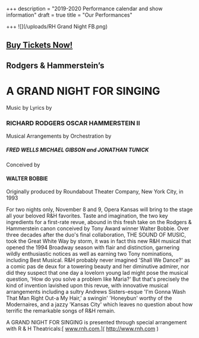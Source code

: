 +++
description = "2019-2020 Performance calendar and show information"
draft = true
title = "Our Performances"

+++
![](/uploads/RH Grand Night FB.png)

## [Buy Tickets Now!](https://bpt.me/4325577?fbclid=IwAR1ns3Q5h4QGDs4gY4x9AJcX0iKY9CQJSIwl7e-cFw7rIoSis0wuLQzjhsI "AGNFS TICKETS")

## Rodgers & Hammerstein’s

# A GRAND NIGHT FOR SINGING

Music by Lyrics by

### RICHARD RODGERS OSCAR HAMMERSTEIN II

Musical Arrangements by Orchestration by

##### FRED WELLS MICHAEL GIBSON and JONATHAN TUNICK

Conceived by

#### WALTER BOBBIE

Originally produced by Roundabout Theater Company, New York City, in 1993

For two nights only, November 8 and 9, Opera Kansas will bring to the stage all your beloved R&H favorites. Taste and imagination, the two key ingredients for a first-rate revue, abound in this fresh take on the Rodgers & Hammerstein canon conceived by Tony Award winner Walter Bobbie. Over three decades after the duo's final collaboration, THE SOUND OF MUSIC, took the Great White Way by storm, it was in fact this new R&H musical that opened the 1994 Broadway season with flair and distinction, garnering wildly enthusiastic notices as well as earning two Tony nominations, including Best Musical. R&H probably never imagined 'Shall We Dance?' as a comic pas de deux for a towering beauty and her diminutive admirer, nor did they suspect that one day a lovelorn young lad might pose the musical question, 'How do you solve a problem like Maria?' But that's precisely the kind of invention lavished upon this revue, with innovative musical arrangements including a sultry Andrews Sisters-esque 'I'm Gonna Wash That Man Right Out-a My Hair,' a swingin' 'Honeybun' worthy of the Modernaires, and a jazzy 'Kansas City' which leaves no question about how terrific the remarkable songs of R&H remain.

A GRAND NIGHT FOR SINGING is presented through special arrangement with R & H Theatricals:[ www.rnh.com.]( http://www.rnh.com )